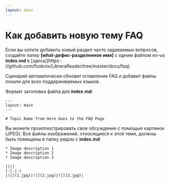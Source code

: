 ```yaml
---
layout: main
---
```


# Как добавить новую тему FAQ

Если вы хотите добавить новый раздел часто задаваемых вопросов, создайте папку **[what-дефис-разделенное имя]** с одним файлом en-us **index.md** в [здесь](https : //github.com/foobnix/LibreraReader/tree/master/docs/faq).

Сценарий автоматически обновит оглавление FAQ и добавит файлы локали для всех поддерживаемых языков.

Формат заголовка файла для **index.md**:

```
---
layout: main
---

# Topic Name from Here Goes to the FAQ Page
```

Вы можете проиллюстрировать свое обсуждение с помощью картинок (JPEG). Все файлы изображений, относящиеся к этой теме, должны быть помещены в папку рядом с **index.md**

```
* Image description 1
* Image description 2
* Image description 3

||||
|-|-|-|
|![](1.jpg)|![](2.jpg)|![](3.jpg)|
```
